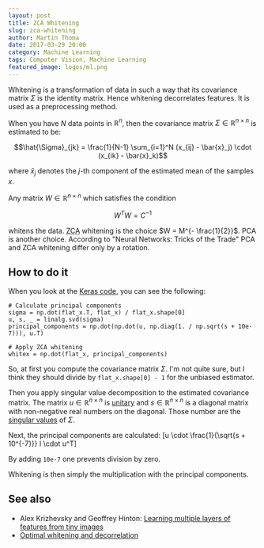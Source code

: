 ```yaml
---
layout: post
title: ZCA Whitening
slug: zca-whitening
author: Martin Thoma
date: 2017-03-29 20:00
category: Machine Learning
tags: Computer Vision, Machine Learning
featured_image: logos/ml.png
---
```

Whitening is a transformation of data in such a way that its covariance matrix $\Sigma$
is the identity matrix. Hence whitening decorrelates features. It is used as a
preprocessing method.

When you have $N$ data points in $\mathbb{R}^n$, then the covariance matrix
$\Sigma \in \mathbb{R}^{n \times n}$ is estimated to be:

$$\hat{\Sigma}_{jk} = \frac{1}{N-1} \sum_{i=1}^N (x_{ij} - \bar{x}_j) \cdot (x_{ik} - \bar{x}_k)$$

where $\bar{x}_j$ denotes the $j$-th component of the estimated mean of the
samples $x$.

Any matrix $W \in \mathbb{R}^{n \times n}$ which satisfies the condition

$$W^T W = C^{-1}$$

whitens the data. <abbr title="Zero-phase Component Analysis">ZCA</abbr>
whitening is the choice $W = M^{- \frac{1}{2}}$. PCA is another choice.
According to "Neural Networks: Tricks of the Trade" PCA and ZCA whitening
differ only by a rotation.


## How to do it

When you look at the <a href="https://github.com/fchollet/keras/blob/master/keras/preprocessing/image.py#L670-L674">Keras code</a>, you can see the following:

```
# Calculate principal components
sigma = np.dot(flat_x.T, flat_x) / flat_x.shape[0]
u, s, _ = linalg.svd(sigma)
principal_components = np.dot(np.dot(u, np.diag(1. / np.sqrt(s + 10e-7))), u.T)

# Apply ZCA whitening
whitex = np.dot(flat_x, principal_components)
```

So, at first you compute the covariance matrix $\Sigma$. I'm not quite sure,
but I think they should divide by `flat_x.shape[0] - 1` for the unbiased
estimator.

Then you apply singular value decomposition to the estimated covariance matrix.
The matrix $u \in \mathbb{R}^{n \times n}$ is <a href="https://en.wikipedia.org/wiki/Unitary_matrix">unitary</a>
and $s \in \mathbb{R}^{n \times n}$ is a diagonal matrix with non-negative real numbers on the diagonal.
Those number are the <a href="https://en.wikipedia.org/wiki/Singular_value">singular values</a>
of $\Sigma$.

Next, the principal components are calculated:
\[u \cdot \frac{1}{\sqrt{s + 10^{-7}}} I \cdot u^T\]

By adding `10e-7` one prevents division by zero.

Whitening is then simply the multiplication with the principal components.

## See also

* Alex Krizhevsky and Geoffrey Hinton: [Learning multiple layers of features from tiny images](https://www.cs.toronto.edu/~kriz/learning-features-2009-TR.pdf)
* [Optimal whitening and decorrelation](https://arxiv.org/abs/1512.00809)
